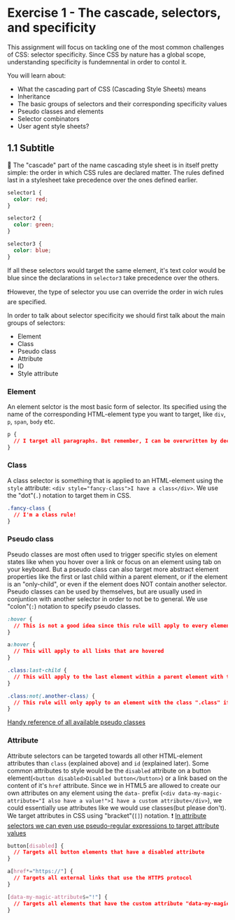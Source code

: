 # Exercise 1 - The cascade, selectors, and specificity
This assignment will focus on tackling one of the most common challenges of CSS: selector specificity. Since CSS by nature has a global scope, understanding specificity is fundemnental in order to contol it.

You will learn about:
- What the cascading part of CSS (Cascading Style Sheets) means
- Inheritance
- The basic groups of selectors and their corresponding specificity values
- Pseudo classes and elements
- Selector combinators
- User agent style sheets?

## 1.1 Subtitle
:book: The "cascade" part of the name cascading style sheet is in itself pretty simple: the order in which CSS rules are declared matter. The rules defined last in a stylesheet take precedence over the ones defined earlier.
```css
selector1 {
  color: red;
}

selector2 {
  color: green;
}

selector3 {
  color: blue;
}
```
If all these selectors would target the same element, it's text color would be blue since the declarations in `selector3` take precedence over the others.

:exclamation:However, the type of selector you use can override the order in wich rules are specified.

In order to talk about selector specificity we should first talk about the main groups of selectors:

- Element
- Class
- Pseudo class
- Attribute
- ID
- Style attribute

### Element
An element selctor is the most basic form of selector. Its specified using the name of the corresponding HTML-element type you want to target, like `div`, `p`, `span`, `body` etc.
```css
p {
  // I target all paragraphs. But remember, I can be overwritten by declarations later in the style sheet
}
```
### Class
A class selector is something that is applied to an HTML-element using the `style` attribute: `<div style="fancy-class">I have a class</div>`. We use the "dot"(`.`) notation to target them in CSS.
```css
.fancy-class {
  // I'm a class rule!
}
```
### Pseudo class
Pseudo classes are most often used to trigger specific styles on element states like when you hover over a link or focus on an element using tab on your keyboard. But a pseudo class can also target more abstract element properties like the first or last child within a parent element, or if the element is an "only-child", or even if the element does NOT contain another selector. Pseudo classes can be used by themselves, but are usually used in conjuntion with another selector in order to not be to general. We use "colon"(`:`) notation to specify pseudo classes.
```css
:hover {
  // This is not a good idea since this rule will apply to every element that you hover, including the html document itself
}

a:hover {
  // This will apply to all links that are hovered
}

.class:last-child {
  // This will apply to the last element within a parent element with the class ".class"
}

.class:not(.another-class) {
  // This rule will only apply to an element with the class ".class" if it does NOT also have the class ".another-class"
}
```
[Handy reference of all available pseudo classes](https://developer.mozilla.org/en-US/docs/Web/CSS/Pseudo-classes)
### Attribute
Attribute selectors can be targeted towards all other HTML-element attributes than `class` (explained above) and `id` (explained later). Some common attributes to style would be the `disabled` attribute on a button element(`<button disabled>Disabled button</button>`) or a link based on the content of it's `href` attribute. Since we in HTML5 are allowed to create our own attributes on any element using the `data-` prefix (`<div data-my-magic-attribute="I also have a value!">I have a custom attribute</div>`), we could essentially use attributes like we would use classes(but please don't). We target attributes in CSS using "bracket"(`[]`) notation.
:exclamation: [In attribute selectors we can even use pseudo-regular expressions to target attribute values](https://css-tricks.com/attribute-selectors/)
```css
button[disabled] {
  // Targets all button elements that have a disabled attribute
}

a[href*="https://"] {
  // Targets all external links that use the HTTPS protocol
}

[data-my-magic-attribute$="!"] {
  // Targets all elements that have the custom attribute "data-my-magic-attribute" that has a value that ends with an exclamation point
}
```

